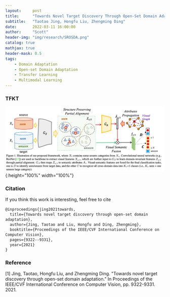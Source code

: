 ```yaml
---
layout:     post
title:      "Towards Novel Target Discovery Through Open-Set Domain Adaptation"
subtitle:   "Taotao Jing, Hongfu Liu, Zhengming Ding"
date:       2022-03-11 16:00:00
author:     "Scott"
header-img: "img/research/SROSDA.png"
catalog: true
mathjax: true
header-mask: 0.5
tags:
    - Domain Adaptation
    - Open-set Domain Adaptation
    - Transfer Learning
    - Multimodal Learning
---
```

### TFKT
![SROSDA](/img/research/SROSDA.png){:height="100%" width="100%"}


### Citation
If you think this work is interesting, feel free to cite

```
@inproceedings{jing2021towards,
  title={Towards novel target discovery through open-set domain adaptation},
  author={Jing, Taotao and Liu, Hongfu and Ding, Zhengming},
  booktitle={Proceedings of the IEEE/CVF International Conference on Computer Vision},
  pages={9322--9331},
  year={2021}
}

```


### Reference

[1] Jing, Taotao, Hongfu Liu, and Zhengming Ding. "Towards novel target discovery through open-set domain adaptation." In Proceedings of the IEEE/CVF International Conference on Computer Vision, pp. 9322-9331. 2021.

